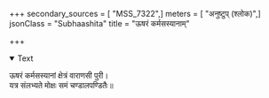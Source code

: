+++
secondary_sources = [ "MSS_7322",]
meters = [ "अनुष्टुप् (श्लोक)",]
jsonClass = "Subhaashita"
title = "ऊषरं कर्मसस्यानाम्"

+++

<details open><summary>Text</summary>

ऊषरं कर्मसस्यानां क्षेत्रं वाराणसी पुरी।  
यत्र संलभ्यते मोक्षः समं चण्डालपण्डितैः॥
</details>
